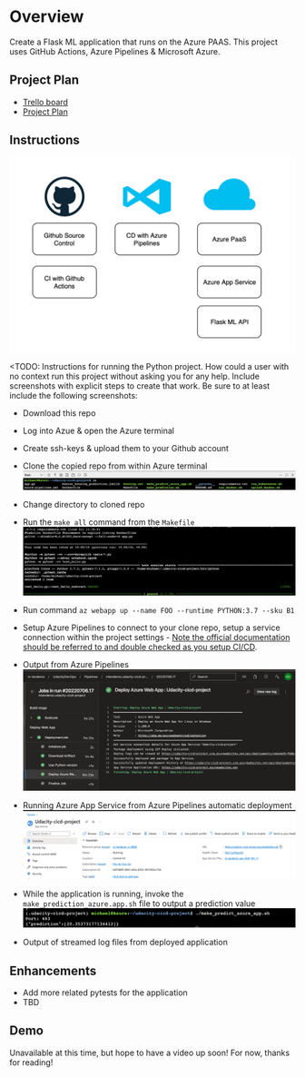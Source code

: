 # Overview

Create a Flask ML application that runs on the Azure PAAS. This project uses GitHub Actions, Azure Pipelines & Microsoft Azure. 

## Project Plan

* [Trello board](https://trello.com/b/lE4CWh5C/udacityproject)
* [Project Plan](https://docs.google.com/spreadsheets/d/1z4GQo_PN3lHZZPJMJW33TZ9Q7d-hLAnUwslk5_YBDqI/edit?usp=sharing)

## Instructions
![High level Diagram](/images/highleveldiagram.png)

<TODO:  Instructions for running the Python project.  How could a user with no context run this project without asking you for any help.  Include screenshots with explicit steps to create that work. Be sure to at least include the following screenshots:

* Download this repo

* Log into Azue & open the Azure terminal

* Create ssh-keys & upload them to your Github account

* Clone the copied repo from within Azure terminal
![CloneRepoFiles](/images/clonedrepo.png)

* Change directory to cloned repo

* Run the `make all` command from the `Makefile`
![MakeOutput](/images/make_output.png)

* Run command `az webapp up --name FOO --runtime PYTHON:3.7 --sku B1`

* Setup Azure Pipelines to connect to your clone repo, setup a service connection within the project settings - [Note the official documentation should be referred to and double checked as you setup CI/CD](https://docs.microsoft.com/en-us/azure/devops/pipelines/ecosystems/python-webapp?view=azure-devops).

* Output from Azure Pipelines
![ADOoutput](/images/ADO_deployment.png)

* Running Azure App Service from Azure Pipelines automatic deployment
![AzureAppService](/images/AzureAppService.png)

* While the application is running, invoke the `make_prediction_azure.app.sh` file to output a prediction value
![AzurePrediction](/images/make_predict_output.png)

* Output of streamed log files from deployed application

>

## Enhancements

* Add more related pytests for the application
* TBD

## Demo 

Unavailable at this time, but hope to have a video up soon! For now, thanks for reading!


